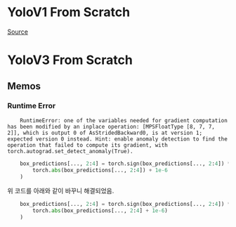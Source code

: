 # YoloV1 From Scratch
[Source](https://youtu.be/n9_XyCGr-MI?si=cBLS4TzexliYWuni)

# YoloV3 From Scratch

## Memos
### Runtime Error
```shell
    RuntimeError: one of the variables needed for gradient computation has been modified by an inplace operation: [MPSFloatType [8, 7, 7, 2]], which is output 0 of AsStridedBackward0, is at version 1; expected version 0 instead. Hint: enable anomaly detection to find the operation that failed to compute its gradient, with torch.autograd.set_detect_anomaly(True).
```

```python
    box_predictions[..., 2:4] = torch.sign(box_predictions[..., 2:4]) * torch.sqrt(
        torch.abs(box_predictions[..., 2:4]) + 1e-6
    )
```
위 코드를 아래와 같이 바꾸니 해결되었음.
```python
    box_predictions[..., 2:4] = torch.sign(box_predictions[..., 2:4]) * torch.sqrt(
        torch.abs(box_predictions[..., 2:4] + 1e-6)
    )
```